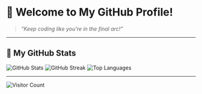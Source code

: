 <!-- ![Asta's GitHub stats](https://github-readme-stats.vercel.app/api?username=asta7z&theme=bear&show_icons=true)

[![Top Langs](https://github-readme-stats.vercel.app/api/top-langs/?username=asta7z&theme=bear&layout=compact)](https://github.com/anuraghazra/github-readme-stats)
-->
# 🌸 Welcome to My GitHub Profile!

> *"Keep coding like you're in the final arc!"*

---

## 🌟 My GitHub Stats
![GitHub Stats](https://github-readme-stats.vercel.app/api?username=asta7z&show_icons=true&theme=tokyonight)
![GitHub Streak](https://github-readme-streak-stats.herokuapp.com/?user=asta7z&theme=tokyonight)
![Top Languages](https://github-readme-stats.vercel.app/api/top-langs/?username=asta7z&layout=compact&theme=tokyonight)

---

![Visitor Count](https://komarev.com/ghpvc/?username=asta7z&color=blueviolet&style=flat)
